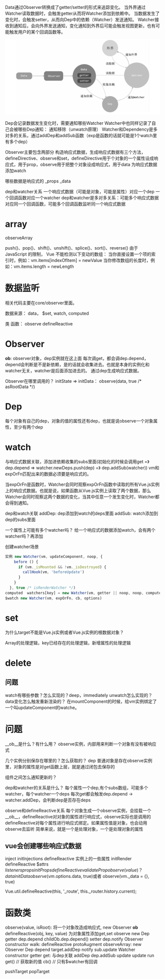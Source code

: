 Data通过Observer转换成了getter/setter的形式来追踪变化。
当外界通过Watcher读取数据时，会触发getter从而将Watcher添加到依赖中。
当数据发生了变化时，会触发setter，从而向Dep中的依赖（Watcher）发送通知。
Watcher接收到通知后，会向外界发送通知，变化通知到外界后可能会触发视图更新，也有可能触发用户的某个回调函数等。

![avatar](relation.png)

Dep会记录数据发生变化时，需要通知哪些Watcher
Watcher中也同样记录了自己会被哪些Dep通知：  通知移除（unwatch原理）
Watcher和Dependency是多对多的关系，通过addDep和addSub函数（exp是函数的话就可能是1个watch里有多个dep）


Observer主要包含两部分
构造响应式数据，生成响应式数据有三个方法，defineDirective、observe和set，defineDirective用于个对象的一个属性设成响应式，用于prop，observe用于把整个对象设成响应式，用于data
为响应式数据添加watch

哪些数据是响应式的
_props
_data

dep和watcher关系
一个响应式数据（可能是对象，可能是属性）对应一个dep
一个回调函数对应一个watcher
dep和watcher是多对多关系：可能多个响应式数据对应同一个回调函数，可能多个回调函数监听同一个响应式数据

# array
observeArray

push()、pop()、shift()、unshift()、splice()、sort()、reverse()
由于 JavaScript 的限制， Vue 不能检测以下变动的数组：
当你直接设置一个项的索引时，例如：vm.items[indexOfItem] = newValue
当你修改数组的长度时，例如：vm.items.length = newLength

# 数据监听
相关代码主要在core/observer里面。

数据来源： data， $set, watch, computed

类
函数： observe defineReactive

# Observer
__ob__: observer对象，dep实例就在这上面
每次调get，都会调dep.depend，depend会判断是不是新依赖，是的话就会收集进去。也就是本身的实例化和watcher无关，watcher是后面添加进去的。
通过dep生成响应式数据。


Observer在哪里调用的？
initState => initData： observe(data, true /* asRootData */)

# Dep
每个对象有自己的dep，对象的值的属性还有dep，也就是说observe一个对象属性，至少有两个dep

# watch

与响应式数据关联，添加进依赖收集的subs里面(初始化的时候会调用get =》 dep.depend => watcher.newDeps.push(dep) =》 dep.addSub(watcher))
vm和expOrFn匹配出来的数据必须要是响应式的。

当expOrFn是函数时，Watcher会同时观察expOrFn函数中读取的所有Vue.js实例上的响应式数据。也就是说，如果函数从Vue.js实例上读取了两个数据，那么Watcher会同时观察这两个数据的变化，当其中任意一个发生变化时，Watcher都会得到通知。

dep和watch关联
addDep: dep添加到watch的deps里面
addSub: watch添加到dep的subs里面

一个属性上可能有多个watcher吗？
给一个响应式的数据添加watch，会有两个watcher吗？再添加


创建watcher场景
```js
实例 new Watcher(vm, updateComponent, noop, {
    before () {
      if (vm._isMounted && !vm._isDestroyed) {
        callHook(vm, 'beforeUpdate')
      }
    }
  }, true /* isRenderWatcher */)
computed  watchers[key] = new Watcher(vm, getter || noop, noop, computedWatcherOptions)
$watch new Watcher(vm, expOrFn, cb, options)
```

# set
为什么target不能是Vue.js实例或者Vue.js实例的根数据对象？

Array的处理逻辑，key已经存在的处理逻辑，新增属性的处理逻辑
# delete

## 问题
watch有哪些参数？怎么实现的？deep，immediately
unwatch怎么实现的？
data变化怎么触发重新渲染的？
在mountComponent的时候，给vm实例绑定了一个叫updateComponent的watche。

# 问题
__ob__是什么？有什么用？
observe实例，内部用来判断一个对象有没有被响应式


几个实例分别保存在哪里的？怎么获取的？
dep
普通对象是存在observe实例里，对象的属性是对get函数上层，就是通过闭包去保存的


组件之间怎么通知更新的？

dep和watcher的关系是什么？
每个属性一个dep,有个subs数组，可能多个watcher，每个watcher一个deps
每次get都会触发dep.depend -> watcher.addDep，会判断dep是否存在deps

observe和defineReactive关系
每个对象生成一个observe实例，会挂载一个__ob__，defineReactive对对象的属性进行响应式，observe实际也是调用的defineReactive对每个属性进行响应式绑定。如果属性值是对象，也会动用observe去监听
简单来说，就是一个是处理对象，一个是处理对象的属性

## vue会创建哪些响应式数据
inject initInjections defineReactive
实例上的一些属性 initRender defineReactive $attrs $listeners
props
  initProps defineReactive
  validateProp observe(value)？
data initData  observe(vm.$options.data, true)或者 observe(vm._data = {}, true)

Vue.util.defineReactive(this, '_route', this._router.history.current);
# 函数类
observe(value, isRoot): 将一个对象改造成响应式,
  new Observer
  __ob__
defineReactive(obj, key, value) 为对象属性添加get,set
  observe
  new Dep
    getter
      dep.depend
      childOb.dep.depend()
    setter
      dep.notify
Observer
  constructor
  walk: defineReactive
  protoAugment
  observeArray: new Observer
Dep
  depend
    target.addDep
  notify
    sub.update
Watcher
  constructor
    getter
    get: 与dep关联
  addDep
    dep.addSub
  update
    update
    run
      get() // 获取新的值
      cb() // 只有$watcher有回调


pushTarget
popTarget
